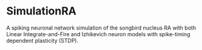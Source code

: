 # SimulationRA
A spiking neuronal network simulation of the songbird nucleus RA with both Linear Integrate-and-Fire and Izhikevich neuron models with spike-timing dependent plasticity (STDP).
